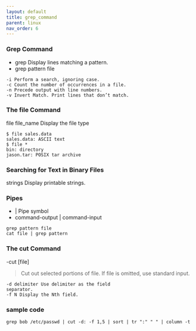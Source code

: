 ```yaml
---
layout: default
title: grep_command
parent: linux
nav_order: 6
---
```


### Grep Command
- grep Display lines matching a pattern.
- grep pattern file

```
-i Perform a search, ignoring case.
-c Count the number of occurrences in a file.
-n Precede output with line numbers.
-v Invert Match. Print lines that don’t match.
```

### The file Command
file file_name Display the file type
```
$ file sales.data
sales.data: ASCII text
$ file *
bin: directory
jason.tar: POSIX tar archive
```
### Searching for Text in Binary Files
strings Display printable strings.

### Pipes
- \| Pipe symbol
- command-output | command-input

``` shell
grep pattern file
cat file | grep pattern
```

### The cut Command
-cut [file] 
>Cut out selected portions
of file. If file is omitted,
use standard input.
```
-d delimiter Use delimiter as the field
separator.
-f N Display the Nth field.
```
### sample code 
```
grep bob /etc/passwd | cut -d: -f 1,5 | sort | tr ":" " " | column -t
```


